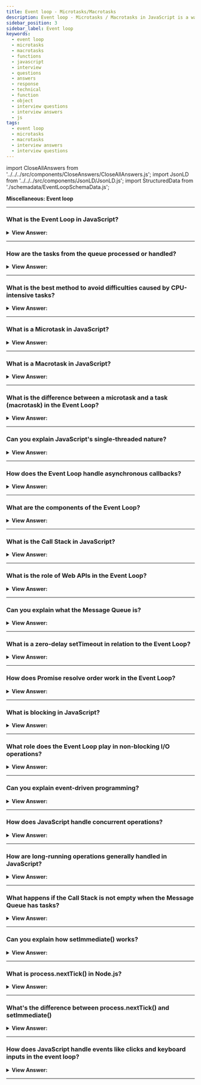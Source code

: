```yaml
---
title: Event loop - Microtasks/Macrotasks
description: Event loop - Microtasks / Macrotasks in JavaScript is a way to run code asynchronously. The event loop is a programming construct - Interview Questions & Answer
sidebar_position: 3
sidebar_label: Event loop
keywords:
  - event loop
  - microtasks
  - macrotasks
  - functions
  - javascript
  - interview
  - questions
  - answers
  - response
  - technical
  - function
  - object
  - interview questions
  - interview answers
  - js
tags:
  - event loop
  - microtasks
  - macrotasks
  - interview answers
  - interview questions
---
```


import CloseAllAnswers from '../../../src/components/CloseAnswers/CloseAllAnswers.js';
import JsonLD from '../../../src/components/JsonLD/JsonLD.js';
import StructuredData from './schemadata/EventLoopSchemaData.js';

<JsonLD data={StructuredData} />

<head>
  <title>Event loop - Microtasks/Macrotasks | HelloJavaScript.info</title>
</head>

**Miscellaneous: Event loop**

<CloseAllAnswers />

---

### What is the Event Loop in JavaScript?

<details>
  <summary><strong>View Answer:</strong></summary>
  <div>
  <div><strong>Interview Response:</strong> The event loop in the JavaScript engine is a mechanism that manages the execution order of asynchronous events and callbacks. It continuously checks for pending events, executes them, and handles concurrency in the single-threaded environment.
    </div><br />
  <div><strong>Technical Response:</strong> In computer science, the event loop is a programming construct or design pattern that waits for and dispatches events or messages in a program. The event loop concept is quite simple. There is an endless loop where the JavaScript engine waits for tasks, executes them, and then sleeps, waiting for more tasks. The general algorithm of the engine includes simple steps. Where there are tasks execute theme, starting with the oldest task first. Then, sleep until a new task appears, then go to one. That is a formalization of what we see when browsing a page. The JavaScript engine does nothing most of the time, and it only runs if a script/handler/event activates.
    </div><br />
  <div><strong className="codeExample">Diagram:</strong><br /><br />

  <div></div>

<img alt="Event Loop" src="/img/event-loop.gif" /><br /><br />

</div>
  </div>
</details>

---

### How are the tasks from the queue processed or handled?

<details>
  <summary><strong>View Answer:</strong></summary>
  <div>
  <div><strong>Interview Response:</strong> Tasks from the Message Queue are handled by moving them onto the Call Stack for execution when the Call Stack is empty, maintaining JavaScript's non-blocking nature. The tasks from the queue in JavaScript are processed in a first-in-first-out (FIFO) order. The event loop takes tasks from the queue one by one and executes them in sequential order.
    </div><br />
  <div><strong className="codeExample">Diagram:</strong><br /><br />

  <div></div>

<img alt="Callback Queue Event Loop Image" src='/img/callback-queue-event-loop.gif' />

</div>
  </div>
</details>

---

### What is the best method to avoid difficulties caused by CPU-intensive tasks?

<details>
  <summary><strong>View Answer:</strong></summary>
  <div>
  <div><strong>Interview Response:</strong> We can avoid problems by splitting the big task into pieces or chunks. The goal is to split your tasks into smaller chunks to reduce the load on the engine. It should be noted that the engine is limited to the number of tasks it can process within a given time.
    </div><br />
  <div><strong className="codeExample">Code Example:</strong><br /><br />

  <div></div>

```js
let i = 0;

let start = Date.now();

function count() {
  // do a piece of the heavy job (*)
  do {
    i++;
  } while (i % 1e6 != 0);

  if (i == 1e9) {
    console.log('Done in ' + (Date.now() - start) + 'ms');
  } else {
    setTimeout(count); // schedule the new call (**)
  }
}

count();
```

  </div>
  </div>
</details>

---

### What is a Microtask in JavaScript?

<details>
  <summary><strong>View Answer:</strong></summary>
  <div>
  <div><strong>Interview Response:</strong> A Microtask in JavaScript is a short, non-blocking task that's executed between tasks in the Event Loop, typically associated with resolving Promises and mutation observers.
</div><br />
  <div><strong>Technical Response:</strong> Microtasks come solely from our code. Promises usually create them: an execution of .then/catch/finally handler becomes a microtask. Microtasks are used “under the cover” of await, as it is another form of promise handling. There is also a special function `queueMicrotask(func)` that queues func for execution in the microtask queue.<br/> Immediately after every macro task, the engine executes all tasks from the microtask queue before running any other macro tasks or rendering or anything else. All microtasks complete before any other event handling, rendering, or macrotask.
</div><br />
  <div><strong className="codeExample">Code Example:</strong><br /><br />

  <div></div>

```js
// 3rd: console.logs "timeout" - timeout shows last because it is a macrotask.
setTimeout(() => console.log("timeout"));

// 2nd: console.logs "promise" -
// promise shows second, because .then passes through the microtask queue
Promise.resolve()
  .then(() => console.log("promise"));

// 1st: console.logs "code" –
// code shows first because it is a regular synchronous call.
console.log("code");
```

  </div><br />
  <div><strong className="codeExample">Code Example:</strong> Simple Algorithm<br /><br />

  <div></div>

<ol>
  <li>Dequeue and run the oldest task from the macrotask queue (e.g., “script”).</li>
  <li>Execute all microtasks</li>
  <li>While the microtask queue is not empty</li>
  <li>Dequeue and run the oldest microtask.</li>
  <li>Render changes, if any.</li>
  <li>If the macrotask queue is empty, wait till a macrotask appears.</li>
  <li>Go to step 1.</li>
</ol><br />

  </div>
  </div>
</details>

---

### What is a Macrotask in JavaScript?

<details>
  <summary><strong>View Answer:</strong></summary>
  <div>
  <div><strong>Interview Response:</strong> A macrotask in JavaScript refers to a unit of work that is scheduled and executed asynchronously, typically involving I/O operations or rendering updates, using mechanisms like timers or event listeners.
  </div><br />
  <div><strong className="codeExample">Code Example:</strong><br /><br />

  <div></div>

```javascript
console.log("Start");

setTimeout(() => {
  console.log("Inside macrotask");
}, 0);

console.log("End");
```

In this example, the code will output:

```
Start
End
Inside macrotask
```

Even though the setTimeout is set to 0 milliseconds, it still executes asynchronously as a macrotask, allowing other synchronous tasks (like the second console.log) to execute before it.

  </div>
  </div>
</details>

---

### What is the difference between a microtask and a task (macrotask) in the Event Loop?

<details>
  <summary><strong>View Answer:</strong></summary>
  <div>
  <div><strong>Interview Response:</strong> Microtasks and Macrotasks are both tasks in the Event Loop. Microtasks have higher priority and execute between Macro-tasks, often associated with Promise resolutions and mutation observers. Tasks include callbacks from setTimeout, setInterval, and other Web APIs.
  </div>
  </div>
</details>

---

### Can you explain JavaScript's single-threaded nature?

<details>
  <summary><strong>View Answer:</strong></summary>
  <div>
  <div><strong>Interview Response:</strong> JavaScript is single-threaded, means it executes one operation at a time. Despite this, it can handle asynchronous operations via its non-blocking, event-driven model and the Event Loop mechanism.
  </div>
  </div>
</details>

---

### How does the Event Loop handle asynchronous callbacks?

<details>
  <summary><strong>View Answer:</strong></summary>
  <div>
  <div><strong>Interview Response:</strong> The Event Loop moves asynchronous callbacks from the Message Queue to the Call Stack when it's empty, allowing JavaScript to handle asynchronous operations without blocking the main thread.
  </div>
  </div>
</details>

---

### What are the components of the Event Loop?

<details>
  <summary><strong>View Answer:</strong></summary>
  <div>
  <div><strong>Interview Response:</strong> The Event Loop consists of the Call Stack, Web APIs (like timers and AJAX), the Message Queue, and the loop itself.
  </div><br />
  <div><strong className="codeExample">Diagram:</strong><br /><br />

  <div></div>

<img alt="Event Loop" src="/img/event-loop.gif" /><br /><br />

</div>
  </div>
</details>

---

### What is the Call Stack in JavaScript?

<details>
  <summary><strong>View Answer:</strong></summary>
  <div>
  <div><strong>Interview Response:</strong> The Call Stack in JavaScript is a data structure that tracks the execution of function calls. It follows the Last In, First Out (LIFO) principle, enabling function execution tracking.
  </div>
  </div>
</details>

---

### What is the role of Web APIs in the Event Loop?

<details>
  <summary><strong>View Answer:</strong></summary>
  <div>
  <div><strong>Interview Response:</strong> Web APIs, provided by the browser, handle tasks like timeouts or AJAX calls asynchronously, outside the main JavaScript thread, and queue callbacks in the task queue when they are complete.
  </div>
  </div>
</details>

---

### Can you explain what the Message Queue is?

<details>
  <summary><strong>View Answer:</strong></summary>
  <div>
  <div><strong>Interview Response:</strong> The Message Queue in JavaScript stores callbacks from asynchronous operations like events or timeouts, which are processed by the Event Loop when the Call Stack is empty.
  </div>
  </div>
</details>

---

### What is a zero-delay setTimeout in relation to the Event Loop?

<details>
  <summary><strong>View Answer:</strong></summary>
  <div>
  <div><strong>Interview Response:</strong> A zero-delay setTimeout doesn't execute immediately, but rather queues its callback as a macrotask in the Message Queue, to run after current execution context and microtasks finish.
  </div>
  </div>
</details>

---

### How does Promise resolve order work in the Event Loop?

<details>
  <summary><strong>View Answer:</strong></summary>
  <div>
  <div><strong>Interview Response:</strong> Promises resolve after current synchronous code and before next render. In the event loop, promise callbacks (.then/.catch/.finally) run in the microtask queue, after the macro-task queue is empty.
  </div><br />
  <div><strong className="codeExample">Code Example:</strong><br /><br />

  <div></div>

```javascript
console.log('Start');

setTimeout(() => console.log('Timeout 1'), 0);

Promise.resolve().then(() => console.log('Promise 1'));

setTimeout(() => console.log('Timeout 2'), 0);

Promise.resolve().then(() => console.log('Promise 2'));

console.log('End');

// The output will be:
// Start
// End
// Promise 1
// Promise 2
// Timeout 1
// Timeout 2
```

Promises are resolved before timeouts because promise callbacks run in the microtask queue, which is processed before the next run of the macro-task queue (which includes timers).

  </div>
  </div>
</details>

---

### What is blocking in JavaScript?

<details>
  <summary><strong>View Answer:</strong></summary>
  <div>
  <div><strong>Interview Response:</strong> Blocking is when a JavaScript operation prevents further execution until it completes. The Event Loop helps prevent blocking through asynchronous callbacks.
  </div>
  </div>
</details>

---

### What role does the Event Loop play in non-blocking I/O operations?

<details>
  <summary><strong>View Answer:</strong></summary>
  <div>
  <div><strong>Interview Response:</strong> The Event Loop enables non-blocking I/O operations by offloading these tasks, running them asynchronously, and then processing their callbacks once they're complete, without blocking the execution of other code.
  </div>
  </div>
</details>

---

### Can you explain event-driven programming?

<details>
  <summary><strong>View Answer:</strong></summary>
  <div>
  <div><strong>Interview Response:</strong> Event-driven programming is a paradigm where the flow of the program is determined by events like user actions, sensor outputs, or messages from other programs, rather than a pre-defined sequence.
  </div><br/>  
  <div><strong>Technical Response:</strong> Event-driven programming is a programming paradigm that facilitates the creation of software applications that respond to external or internal events in real-time. Instead of following a predetermined sequence of instructions, event-driven programs are designed to react to events triggered by user actions, sensor outputs, or message passing. This approach enables developers to create highly responsive and interactive applications that can adapt to changing circumstances and user inputs, making them particularly well-suited for complex and dynamic systems. By relying on events to drive the program flow, event-driven programming can offer greater flexibility, scalability, and modularity than traditional procedural programming.
  </div><br />
  <div><strong className="codeExample">Code Example:</strong><br /><br />

  <div></div>

```javascript
document.getElementById('myButton').addEventListener('click', function() {
  console.log('Button was clicked!');
});
```

In this code:

**1.** An event listener is attached to a button with the id 'myButton'.
**2.** When the 'click' event is detected (i.e., the user clicks the button), the function is triggered, and an console.log is displayed in the console. This is an example of event-driven programming because the execution of the function is determined by the 'click' event.

  </div>
  </div>

</details>

---

### How does JavaScript handle concurrent operations?

<details>
  <summary><strong>View Answer:</strong></summary>
  <div>
  <div><strong>Interview Response:</strong> JavaScript handles concurrency using an event-driven, non-blocking I/O model. It uses a single-threaded event loop and asynchronous callbacks for potentially blocking operations, allowing concurrent processing.
  </div>
  </div>
</details>

---

### How are long-running operations generally handled in JavaScript?

<details>
  <summary><strong>View Answer:</strong></summary>
  <div>
  <div><strong>Interview Response:</strong> Long-running operations in JavaScript are often handled with asynchronous callbacks, Promises, or async/await syntax to prevent blocking the main thread, allowing other code to run concurrently.
  </div><br />
  <div><strong className="codeExample">Code Example:</strong><br /><br />

  <div></div>

Here's an example of a long-running operation, such as a network request, using the Fetch API and async/await syntax in JavaScript.

```javascript
async function fetchUserData() {
    try {
        const response = await fetch('https://api.example.com/user');
        const data = await response.json();
        console.log(data);
    } catch (error) {
        console.error('Error:', error);
    }
}

fetchUserData();
```

  </div>
  </div>
</details>

---

### What happens if the Call Stack is not empty when the Message Queue has tasks?

<details>
  <summary><strong>View Answer:</strong></summary>
  <div>
  <div><strong>Interview Response:</strong> If the call stack is not empty when the message queue has tasks, those tasks wait. The event loop only pushes tasks from the queue to the stack when the stack is empty.
  </div>
  </div>
</details>

---

### Can you explain how setImmediate() works?

<details>
  <summary><strong>View Answer:</strong></summary>
  <div>
  <div><strong>Interview Response:</strong> `setImmediate()` is a Node.js method that schedules a callback function to be run on the next iteration of the event loop, after I/O events callbacks and before timers set by setTimeout().
  </div><br />
  <div><strong className="codeExample">Code Example:</strong><br /><br />

  <div></div>

Here's a simple example of how `setImmediate()` works in Node.js.

```javascript
console.log('Start');

setImmediate(() => {
    console.log('setImmediate callback');
});

console.log('End');

// Output:
// Start
// End
// setImmediate callback
```

In this example, even though the `setImmediate()` function call appears before the second `console.log()`, its callback function is not run until after all the other code in the current iteration of the event loop has run. Thus, 'End' is logged before 'setImmediate callback'.

  </div>
  </div>
</details>

---

### What is process.nextTick() in Node.js?

<details>
  <summary><strong>View Answer:</strong></summary>
  <div>
  <div><strong>Interview Response:</strong> The `process.nextTick()` is a Node.js method that adds a callback to the "nextTick queue", which is processed after the current operation completes but before the Event Loop continues.
  </div><br />
  <div><strong className="codeExample">Code Example:</strong><br /><br />

  <div></div>

Here's an example of how `process.nextTick()` works in Node.js.

```javascript
console.log('Start');

process.nextTick(() => {
    console.log('nextTick callback');
});

console.log('End');

// Output:
// Start
// End
// nextTick callback
```

In this example, `process.nextTick()` schedules the callback function to be invoked in the next iteration of the event loop, but before any other I/O events or timers fire. Despite its placement after the second `console.log()` statement, the 'nextTick callback' message is logged after 'End'.

  </div>
  </div>
</details>

---

### What's the difference between process.nextTick() and setImmediate()

<details>
  <summary><strong>View Answer:</strong></summary>
  <div>
  <div><strong>Interview Response:</strong> The `process.nextTick()` method executes before the Event Loop continues, while setImmediate() executes on the next iteration of the Event Loop.
  </div>
  </div>
</details>

---

### How does JavaScript handle events like clicks and keyboard inputs in the event loop?

<details>
  <summary><strong>View Answer:</strong></summary>
  <div>
  <div><strong>Interview Response:</strong> JavaScript handles events like clicks and keyboard inputs through event listeners. When these events occur, their callback functions are added to the Message Queue and processed when the Call Stack is empty.
  </div>
  </div>
</details>

---
